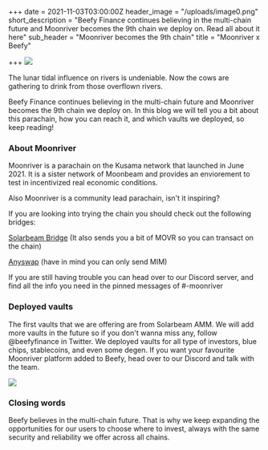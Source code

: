 +++
date = 2021-11-03T03:00:00Z
header_image = "/uploads/image0.png"
short_description = "Beefy Finance continues believing in the multi-chain future and Moonriver becomes the 9th chain we deploy on. Read all about it here"
sub_header = "Moonriver becomes the 9th chain"
title = "Moonriver x Beefy"

+++
![](/uploads/image0.png)

The lunar tidal influence on rivers is undeniable. Now the cows are gathering to drink from those overflown rivers.

Beefy Finance continues believing in the multi-chain future and Moonriver becomes the 9th chain we deploy on. In this blog we will tell you a bit about this parachain, how you can reach it, and which vaults we deployed, so keep reading!

### About Moonriver

Moonriver is a parachain on the Kusama network that launched in June 2021. It is a sister network of Moonbeam and provides an enviorement to test in incentivized real economic conditions.

Also Moonriver is a community lead parachain, isn't it inspiring?

If you are looking into trying the chain you should check out the following bridges:

[Solarbeam Bridge](https://app.solarbeam.io/bridge) (It also sends you a bit of MOVR so you can transact on the chain)

[Anyswap](https://anyswap.exchange/) (have in mind you can only send MIM)

If you are still having trouble you can head over to our Discord server, and find all the info you need in the pinned messages of #-moonriver

### Deployed vaults

The first vaults that we are offering are from Solarbeam AMM. We will add more vaults in the future so if you don't wanna miss any, follow @beefyfinance in Twitter. We deployed vaults for all type of investors, blue chips, stablecoins, and even some degen. If you want your favourite Moonriver platform added to Beefy, head over to our Discord and talk with the team.

![](/uploads/solarbeam.png)

### Closing words

Beefy believes in the multi-chain future. That is why we keep expanding the opportunities for our users to choose where to invest, always with the same security and reliability we offer across all chains.